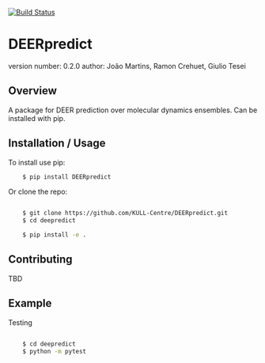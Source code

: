 [![Build Status](https://travis-ci.com/gitesei/DEERpredict.svg?branch=master)](https://travis-ci.com/gitesei/DEERpredict)

DEERpredict
===========

version number: 0.2.0
author: João Martins, Ramon Crehuet, Giulio Tesei

Overview
--------

A package for DEER prediction over molecular dynamics ensembles. Can be installed with pip.

Installation / Usage
--------------------

To install use pip:

```bash
    $ pip install DEERpredict
```

Or clone the repo:

```bash

    $ git clone https://github.com/KULL-Centre/DEERpredict.git
    $ cd deepredict

    $ pip install -e . 
```
    
Contributing
------------

TBD

Example
-------

Testing

```bash

    $ cd deepredict
    $ python -m pytest
```
